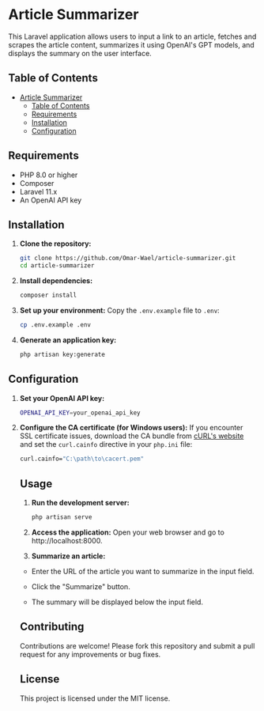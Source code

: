 # Article Summarizer

This Laravel application allows users to input a link to an article, fetches and scrapes the article content, summarizes it using OpenAI's GPT models, and displays the summary on the user interface.

## Table of Contents

- [Article Summarizer](#article-summarizer)
  - [Table of Contents](#table-of-contents)
  - [Requirements](#requirements)
  - [Installation](#installation)
  - [Configuration](#configuration)

## Requirements

-   PHP 8.0 or higher
-   Composer
-   Laravel 11.x
-   An OpenAI API key

## Installation

1. **Clone the repository:**

    ```bash
    git clone https://github.com/Omar-Wael/article-summarizer.git
    cd article-summarizer
    ```

2. **Install dependencies:**

    ```bash
    composer install
    ```

3. **Set up your environment:**
   Copy the `.env.example` file to `.env`:

    ```bash
    cp .env.example .env
    ```

4. **Generate an application key:**
    ```bash
    php artisan key:generate
    ```

## Configuration

1. **Set your OpenAI API key:**

    ```bash
    OPENAI_API_KEY=your_openai_api_key
    ```

2. **Configure the CA certificate (for Windows users):**
   If you encounter SSL certificate issues, download the CA bundle from <a href="https://curl.se/docs/caextract.html">cURL's website</a> and set the `curl.cainfo` directive in your `php.ini` file:

    ```bash
    curl.cainfo="C:\path\to\cacert.pem"
    ```

    ## Usage

    1. **Run the development server:**
        ```bash
        php artisan serve
        ```
    2. **Access the application:**
       Open your web browser and go to http://localhost:8000.

    3. **Summarize an article:**

    - Enter the URL of the article you want to summarize in the input field.

    - Click the "Summarize" button.
    - The summary will be displayed below the input field.

    ## Contributing

    Contributions are welcome! Please fork this repository and submit a pull request for any improvements or bug fixes.

    ## License

    This project is licensed under the MIT license.
